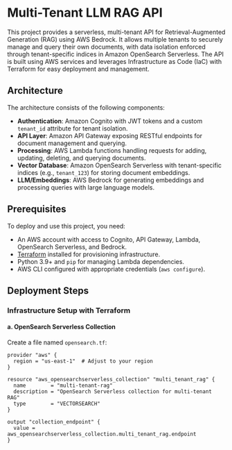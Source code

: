 # Multi-Tenant LLM RAG API

This project provides a serverless, multi-tenant API for Retrieval-Augmented Generation (RAG) using AWS Bedrock. It allows multiple tenants to securely manage and query their own documents, with data isolation enforced through tenant-specific indices in Amazon OpenSearch Serverless. The API is built using AWS services and leverages Infrastructure as Code (IaC) with Terraform for easy deployment and management.

## Architecture

The architecture consists of the following components:

- **Authentication**: Amazon Cognito with JWT tokens and a custom `tenant_id` attribute for tenant isolation.
- **API Layer**: Amazon API Gateway exposing RESTful endpoints for document management and querying.
- **Processing**: AWS Lambda functions handling requests for adding, updating, deleting, and querying documents.
- **Vector Database**: Amazon OpenSearch Serverless with tenant-specific indices (e.g., `tenant_123`) for storing document embeddings.
- **LLM/Embeddings**: AWS Bedrock for generating embeddings and processing queries with large language models.

## Prerequisites

To deploy and use this project, you need:

- An AWS account with access to Cognito, API Gateway, Lambda, OpenSearch Serverless, and Bedrock.
- [Terraform](https://www.terraform.io/downloads.html) installed for provisioning infrastructure.
- Python 3.9+ and `pip` for managing Lambda dependencies.
- AWS CLI configured with appropriate credentials (`aws configure`).

## Deployment Steps

### Infrastructure Setup with Terraform

#### a. OpenSearch Serverless Collection

Create a file named `opensearch.tf`:

```hcl
provider "aws" {
  region = "us-east-1"  # Adjust to your region
}

resource "aws_opensearchserverless_collection" "multi_tenant_rag" {
  name        = "multi-tenant-rag"
  description = "OpenSearch Serverless collection for multi-tenant RAG"
  type        = "VECTORSEARCH"
}

output "collection_endpoint" {
  value = aws_opensearchserverless_collection.multi_tenant_rag.endpoint
}
